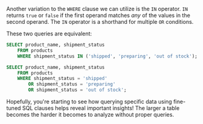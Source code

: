 Another variation to the `WHERE` clause we can utilize is the `IN` operator. `IN` returns `true` or `false` if the first operand matches _any_ of the values in the second operand. The `IN` operator is a shorthand for multiple `OR` conditions.

These two queries are equivalent:

```sql
SELECT product_name, shipment_status
    FROM products
    WHERE shipment_status IN ('shipped', 'preparing', 'out of stock');
```

```sql
SELECT product_name, shipment_status
    FROM products
    WHERE shipment_status = 'shipped'
        OR shipment_status = 'preparing'
        OR shipment_status = 'out of stock';
```

Hopefully, you're starting to see how querying specific data using fine-tuned SQL clauses helps reveal important insights! The larger a table becomes the harder it becomes to analyze without proper queries.
